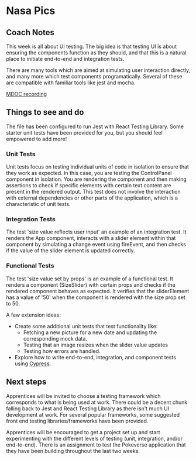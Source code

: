 # Nasa Pics

## Coach Notes

This week is all about UI testing. The big idea is that testing UI is about ensuring the components function as they should, and that this is a natural place to initiate end-to-end and integration tests.

There are many tools which are aimed at simulating user interaction directly, and many more which test components programatically. Several of these are compatible with familiar tools like jest and mocha.

[MDOC recording](https://drive.google.com/file/d/1VTdThreBb0FAAEhvUSYZGXbZHgiSZ1Vh/view)

## Things to see and do

The file has been configured to run Jest with React Testing Library. Some starter unit tests have been provided for you, but you should feel empowered to add more!

### Unit Tests
Unit tests focus on testing individual units of code in isolation to ensure that they work as expected. In this case, you are testing the ControlPanel component in isolation. You are rendering the component and then making assertions to check if specific elements with certain text content are present in the rendered output. This test does not involve the interaction with external dependencies or other parts of the application, which is a characteristic of unit tests.

### Integration Tests
The test 'size value reflects user input' an example of an integration test. It renders the App component, interacts with a slider element within that component by simulating a change event using fireEvent, and then checks if the value of the slider element is updated correctly.

### Functional Tests
The test 'size value set by props' is an example of a functional test. It renders a component (SizeSlider) with certain props and checks if the rendered component behaves as expected. It verifies that the sliderElement has a value of '50' when the component is rendered with the size prop set to 50.

A few extension ideas:
- Create some additional unit tests that test functionality like:
    - Fetching a new picture for a new date and updating the corresponding mock data.
    - Testing that an image resizes when the slider value updates
    - Testing how errors are handled.
- Explore how to write end-to-end, integration, and component tests using [Cypress](https://docs.cypress.io/guides/overview/why-cypress).

## Next steps

Apprentices will be invited to choose a testing framework which corresponds to what is being used at work. There could be a decent chunk falling back to Jest and React Testing Library as there isn't much UI development at work. For several popular frameworks, some suggested front end testing libraries/frameworks have been provided.

Apprentices will be encouraged to get a project set up and start experimenting with the different levels of testing (unit, integration, and/or end-to-end). There is an assignment to test the Pokeverse application that they have been building throughout the last two weeks.
